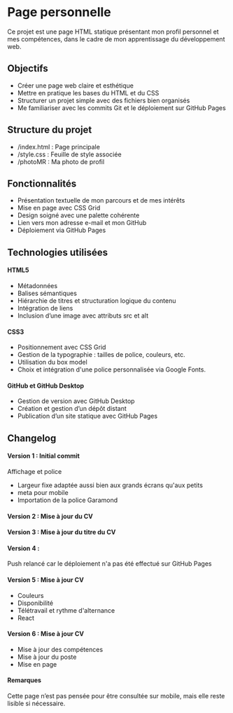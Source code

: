 # Page personnelle

Ce projet est une page HTML statique présentant mon profil personnel et mes compétences, dans le cadre de mon apprentissage du développement web.

## Objectifs
- Créer une page web claire et esthétique
- Mettre en pratique les bases du HTML et du CSS
- Structurer un projet simple avec des fichiers bien organisés
- Me familiariser avec les commits Git et le déploiement sur GitHub Pages

## Structure du projet
- /index.html : Page principale
- /style.css : Feuille de style associée
- /photoMR : Ma photo de profil

## Fonctionnalités
- Présentation textuelle de mon parcours et de mes intérêts
- Mise en page avec CSS Grid
- Design soigné avec une palette cohérente
- Lien vers mon adresse e-mail et mon GitHub
- Déploiement via GitHub Pages

## Technologies utilisées
#### HTML5
- Métadonnées
- Balises sémantiques
- Hiérarchie de titres et structuration logique du contenu
- Intégration de liens
- Inclusion d’une image avec attributs src et alt

#### CSS3
- Positionnement avec CSS Grid
- Gestion de la typographie : tailles de police, couleurs, etc.
- Utilisation du box model
- Choix et intégration d'une police personnalisée via Google Fonts.

#### GitHub et GitHub Desktop
- Gestion de version avec GitHub Desktop
- Création et gestion d’un dépôt distant
- Publication d’un site statique avec GitHub Pages

## Changelog
#### Version 1 : Initial commit
Affichage et police
- Largeur fixe adaptée aussi bien aux grands écrans qu'aux petits
- meta pour mobile
- Importation de la police Garamond

#### Version 2 : Mise à jour du CV

#### Version 3 : Mise à jour du titre du CV

#### Version 4 : 
Push relancé car le déploiement n'a pas été effectué sur GitHub Pages

#### Version 5 : Mise à jour CV
- Couleurs
- Disponibilité
- Télétravail et rythme d'alternance
- React

#### Version 6 : Mise à jour CV
- Mise à jour des compétences
- Mise à jour du poste
- Mise en page

#### Remarques
Cette page n’est pas pensée pour être consultée sur mobile, mais elle reste lisible si nécessaire.